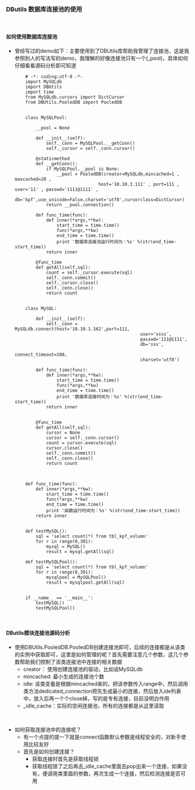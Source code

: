 ### DButils 数据库连接池的使用

<br/>

#### 如何使用数据库连接池
* 曾经写过的demo如下：主要使用到了DBUtils库帮助我管理了连接池，这是我参照别人的写法写的demo，我理解的好像连接池只有一个(_pool)，具体如何仔细看看源码分析即可知道
    ```
        # -*- coding:utf-8 -*-
        import MySQLdb
        import DBUtils
        import time
        from MySQLdb.cursors import DictCursor
        from DBUtils.PooledDB import PooledDB


        class MySQLPool:

            __pool = None
            
            def __init__(self):
                self._conn = MySQLPool.__getConn()
                self._cursor = self._conn.cursor()
                
            @staticmethod
            def __getConn():
                if MySQLPool.__pool is None:
                    __pool = PooledDB(creator=MySQLdb,mincached=1 , maxcached=20 ,
                                    host='10.10.3.111' , port=111 , user='11' , passwd='1111@1111' ,
                                    db='kpf',use_unicode=False,charset='utf8',cursorclass=DictCursor)
                return __pool.connection()
                                    
            def func_time(func):
                def inner(*args,**kw):
                    start_time = time.time()
                    func(*args,**kw)
                    end_time = time.time()
                    print '数据库连接池运行时间为：%s' %(str(end_time-start_time))
                return inner
            
            @func_time
            def getAll(self,sql):
                count = self._cursor.execute(sql)
                self._conn.commit()
                self._cursor.close()
                self._conn.close()
                return count
                

        class MySQL:
            
            def __init__(self):
                self._conn = MySQLdb.connect(host='10.10.1.162',port=111,
                                                    user='ssss',
                                                    passwd='111@1111',
                                                    db='sss',
                                                    connect_timeout=100,
                                                    charset='utf8')
                                                    
            def func_time(func):
                def inner(*args,**kw):
                    start_time = time.time()
                    func(*args,**kw)
                    end_time = time.time()
                    print '数据库连接时间为：%s' %(str(end_time-start_time))
                return inner
                
                
            @func_time
            def getAll(self,sql):
                cursor = None
                cursor = self._conn.cursor()
                count = cursor.execute(sql)
                cursor.close()
                self._conn.commit()
                self._conn.close()
                return count
            
            

        def func_time(func):
            def inner(*args,**kw):
                start_time = time.time()
                func(*args,**kw)
                end_time = time.time()
                print '函数运行时间为：%s' %(str(end_time-start_time))
            return inner
            
            
        def testMySQL():
            sql = 'select count(*) from tbl_kpf_volumn'
            for r in range(0,301):
                mysql = MySQL()
                result = mysql.getAll(sql)
            
        def testMySQLPool():
            sql = 'select count(*) from tbl_kpf_volumn'
            for r in range(0,301):
                mysqlpool = MySQLPool()
                result = mysqlpool.getAll(sql)
                

        if __name__ == '__main__':
            testMySQL()
            testMySQLPool()
    ```


<br/>


#### DButils模块连接池源码分析
* 使用DBUtils.PooledDB.PooledDB创建连接池即可，后续的连接都是从该类的实例中获取即可，这里是如何管理的呢？首先需要注意几个参数，这几个参数帮助我们控制了该类连接池中连接的相关数据
    * creator： 使用创建连接池的驱动，比如说MySQLdb
    * mincached: 最小生成的连接池个数
    * idle: 该类变量是根据mincached来的，把该参数传入range中，然后调用类方法dedicated_connection预先生成最小的连接，然后放入ide列表中，放入后再一个个close掉，写的是专有连接，目前没明白作用
    * _idle_cache：实际的空闲连接池，所有的连接都是从这里读取

<br/>

* 如何获取连接池中的连接呢？
    * 有一个点提的提一下就是connect函数默认参数是线程安全的，对新手使用比较友好
    * 首先是如何创建连接？
        * 获取连接时首先是获取线程锁
        * 获取线程锁了之后再去_idle_cache里面去pop出来一个连接，如果没有，便调用类里面的参数，再次生成一个连接，然后检测连接是否可用
